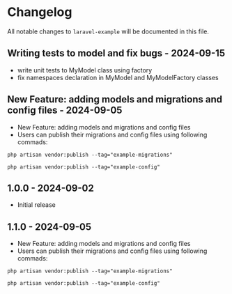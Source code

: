 # Changelog

All notable changes to `laravel-example` will be documented in this file.

## Writing tests to model and fix bugs - 2024-09-15

- write unit tests to MyModel class using factory
- fix namespaces declaration in MyModel and MyModelFactory classes

## New Feature: adding models and migrations and config files - 2024-09-05

- New Feature: adding models and migrations and config files
- Users can publish their migrations and config files using following commads:

`php artisan vendor:publish --tag="example-migrations" `

`php artisan vendor:publish --tag="example-config"`

## 1.0.0 - 2024-09-02

- Initial release

## 1.1.0 - 2024-09-05

- New Feature: adding models and migrations and config files
- Users can publish their migrations and config files using following commads:

`php artisan vendor:publish --tag="example-migrations" `

`php artisan vendor:publish --tag="example-config"`
